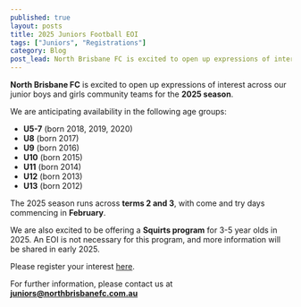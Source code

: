 ```yaml
---
published: true
layout: posts
title: 2025 Juniors Football EOI
tags: ["Juniors", "Registrations"]
category: Blog
post_lead: North Brisbane FC is excited to open up expressions of interest across our junior boys and girls community teams for the 2025 season.
---
```


**North Brisbane FC** is excited to open up expressions of interest across our junior boys
and girls community teams for the **2025 season**.

We are anticipating availability in the following age groups:
- **U5-7** (born 2018, 2019, 2020)
- **U8** (born 2017)
- **U9** (born 2016)
- **U10** (born 2015)
- **U11** (born 2014)
- **U12** (born 2013)
- **U13** (born 2012)

The 2025 season runs across **terms 2 and 3**, with come and try days commencing in **February**.

We are also excited to be offering a **Squirts program** for 3-5 year olds in 2025. An EOI is not necessary for this program, and more information will be shared in early 2025.

Please register your interest [here](https://forms.gle/eG8N7en3JLF7NJPD7).

For further information, please contact us at **juniors@northbrisbanefc.com.au**